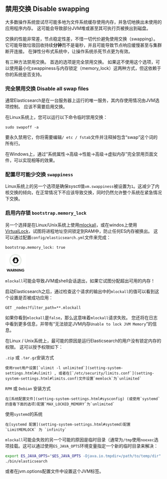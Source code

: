 ## 禁用交换 Disable swapping

大多数操作系统尝试尽可能多地为文件系统缓存使用内存，并急切地换出未使用的应用程序内存。 这可能会导致部分JVM堆或甚至其可执行页被换出到磁盘。

交换的性能非常差，节点稳定性差，不惜一切代价避免使用交换（swapping）。 它可能导致垃圾回收持续**分钟**而不是毫秒，并且可能导致节点响应缓慢甚至与集群断开连接。 在弹性分布式系统中，让操作系统杀死节点更为有效。

有三种方法禁用交换。 首选的选项是完全禁用交换。 如果这不使用这个选项，可以使用最小化swappiness与内存锁定（memory_lock）这两种方式，但这依赖于你的系统是否支持。

### 完全禁用交换 Disable all swap files

通常Elasticsearch是在一台服务器上运行的唯一服务，其内存使用情况由JVM选项控制。 应该不需要启用交换。

在Linux系统上，您可以运行以下命令临时禁用交换：
    
    sudo swapoff -a
要永久禁用它，你将需要编辑`/ etc / fstab`文件并注释掉包含“swap”这个词的所有行。

在Windows上，通过“系统属性→高级→性能→高级→虚拟内存”完全禁用页面文件，可以实现相等的效果。

### 配置尽可能少交换 `swappiness`

Linux系统上的另一个选项是确保sysctl值`vm.swappiness`被设置为`1`。这减少了内核交换的倾向，在正常情况下不应该导致交换，同时仍然允许整个系统在紧急情况下交换。

### 启用内存锁 `bootstrap.memory_lock`

另一个选择是在Linux/Unix系统上使用[mlockall](http://opengroup.org/onlinepubs/007908799/xsh/mlockall.html)，或在windos上使用[VirtualLock](https://msdn.microsoft.com/en-us/library/windows/desktop/aa366895%28v=vs.85%29.aspx)，试图将进程地址空间锁定到RAM中，防止任何ES内存被换出。 这可以通过配置`config/elasticsearch.yml`文件来完成：
    
    bootstrap.memory_lock: true

![Warning](/images/icons/warning.png)

`mlockall`可能会导致JVM或shell会话退出，如果它试图分配超出可用的内存！

启动Elasticsearch之后，通过检查这个请求的输出中的`mlockall`的值可以看到这个设置是否被成功应用：
    
    GET _nodes?filter_path=**.mlockall

如果你看到`mlockall`是`false`，那么这意味着`mlockall`请求失败。 您还将在日志中看到更多信息，并带有“无法锁定JVM内存`Unable to lock JVM Memory`”的信息。

在Linux / Unix系统上，最可能的原因是运行Elasticsearch的用户没有锁定内存的权限。 这可以授予权限如下：

`.zip` 或 `.tar.gz`安装方式

    使用root用户设置[`ulimit -l unlimited`](setting-system-settings.html#ulimit) , 或者在[`/etc/security/limits.conf`](setting-system-settings.html#limits.conf)文件设置`memlock`为`unlimited` 
`RPM` 或 `Debian` 安装方式

    在[系统配置文件](setting-system-settings.html#sysconfig) (或使用`systemd`的查看下面的选项)配置`MAX_LOCKED_MEMORY`为`unlimited`
使用`systemd`的系统

    在[systemd 配置](setting-system-settings.html#systemd)配置 `LimitMEMLOCK` 为 `infinity`

`mlockall`可能会失败的另一个可能的原因是临时目录（通常为`/tmp`使用`noexec`选项挂载。这可以通过使用`ES_JAVA_OPTS`环境变量指定一个新的临时目录来解决：

```sh
export ES_JAVA_OPTS="$ES_JAVA_OPTS -Djava.io.tmpdir=/path/to/temp/dir"
./bin/elasticsearch
```

或者在jvm.options配置文件中设置这个JVM标签。
